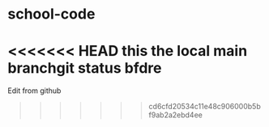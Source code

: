 # school-code
<<<<<<< HEAD
this the local main branchgit status
bfdre
=======
Edit from github
>>>>>>> cd6cfd20534c11e48c906000b5bf9ab2a2ebd4ee
